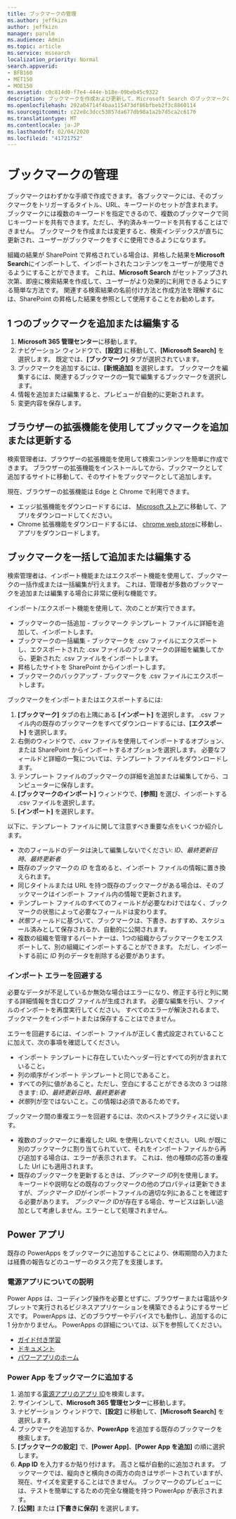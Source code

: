 ```yaml
---
title: ブックマークの管理
ms.author: jeffkizn
author: jeffkizn
manager: parulm
ms.audience: Admin
ms.topic: article
ms.service: mssearch
localization_priority: Normal
search.appverid:
- BFB160
- MET150
- MOE150
ms.assetid: c0c814d0-f7e4-444e-b18e-09beb45c9322
description: ブックマークを作成および更新して、Microsoft Search のブックマークの結果を一括編集する方法
ms.openlocfilehash: 292a04714f4baa115473df86bfbeb2f3c8860114
ms.sourcegitcommit: c22e8c3dcc53857da677db98a1a2b7d5ca2c6170
ms.translationtype: MT
ms.contentlocale: ja-JP
ms.lasthandoff: 02/04/2020
ms.locfileid: "41721752"
---
```

# <a name="manage-bookmarks"></a>ブックマークの管理

ブックマークはわずかな手順で作成できます。 各ブックマークには、そのブックマークをトリガーするタイトル、URL、キーワードのセットが含まれます。 ブックマークには複数のキーワードを指定できるので、複数のブックマークで同じキーワードを共有できます。ただし、予約済みキーワードを共有することはできません。 ブックマークを作成または変更すると、検索インデックスが直ちに更新され、ユーザーがブックマークをすぐに使用できるようになります。

組織の結果が SharePoint で昇格されている場合は、昇格した結果を**Microsoft Search**にインポートして、インポートされたコンテンツをユーザーが使用できるようにすることができます。 これは、**Microsoft Search** がセットアップされ次第、即座に検索結果を作成して、ユーザーがより効果的に利用できるようにする簡単な方法です。 関連する検索結果の名前付け方法と作成方法を理解するには、SharePoint の昇格した結果を参照として使用することをお勧めします。

## <a name="add-or-edit-a-single-bookmark"></a>1 つのブックマークを追加または編集する

1. **Microsoft 365 管理センター**に移動します。
1. ナビゲーション ウィンドウで、**[設定]** に移動して、**[Microsoft Search]** を選択します。
既定では、**[ブックマーク]** タブが選択されています。
1. ブックマークを追加するには、**[新規追加]** を選択します。
ブックマークを編集するには、関連するブックマークの一覧で編集するブックマークを選択します。
1. 情報を追加または編集すると、プレビューが自動的に更新されます。
1. 変更内容を保存します。

## <a name="add-or-edit-bookmark-using-browser-extensions"></a>ブラウザーの拡張機能を使用してブックマークを追加または更新する

検索管理者は、ブラウザーの拡張機能を使用して検索コンテンツを簡単に作成できます。 ブラウザーの拡張機能をインストールしてから、ブックマークとして追加するサイトに移動して、そのサイトをブックマークとして追加します。

現在、ブラウザーの拡張機能は Edge と Chrome で利用できます。

- エッジ拡張機能をダウンロードするには、 [Microsoft ストア](https://www.microsoft.com/p/microsoft-search-content-creator/9nrqdbcbwq55?activetab=pivot:overviewtab)に移動して、アプリをダウンロードしてください。
- Chrome 拡張機能をダウンロードするには、 [chrome web store](https://chrome.google.com/webstore/detail/microsoft-search-content/nocnablpaoeecfmfnjoheefkogmleipm)に移動し、アプリをダウンロードします。

## <a name="bulk-add-or-edit-bookmarks"></a>ブックマークを一括して追加または編集する

検索管理者は、インポート機能またはエクスポート機能を使用して、ブックマークの一括作成または一括編集が行えます。 これは、管理者が多数のブックマークを追加または編集する場合に非常に便利な機能です。

インポート/エクスポート機能を使用して、次のことが実行できます。

- ブックマークの一括追加 - ブックマーク テンプレート ファイルに詳細を追加して、インポートします。
- ブックマークの一括編集 - ブックマークを .csv ファイルにエクスポートし、エクスポートされた .csv ファイルのブックマークの詳細を編集してから、更新された .csv ファイルをインポートします。
- 昇格したサイトを SharePoint からインポートします。
- ブックマークのバックアップ - ブックマークを .csv ファイルにエクスポートします。

ブックマークをインポートまたはエクスポートするには:

1. **[ブックマーク]** タブの右上隅にある **[インポート]** を選択します。
.csv ファイル内の既存のブックマークをすべてダウンロードするには、**[エクスポート]** を選択します。
1. 右側のウィンドウで、.csv ファイルを使用してインポートするオプション、または SharePoint からインポートするオプションを選択します。
必要なフィールドと詳細の一覧については、テンプレート ファイルをダウンロードします。
1. テンプレート ファイルのブックマークの詳細を追加または編集してから、コンピューターに保存します。
1. **[ブックマークのインポート]** ウィンドウで、**[参照]** を選び、インポートする .csv ファイルを選択します。
1. **[インポート]** を選択します。

以下に、テンプレート ファイルに関して注意すべき重要な点をいくつか紹介します。

- 次のフィールドのデータは決して編集しないでください: *ID*、*最終更新日時*、*最終更新者*
- 既存のブックマークの *ID* を含めると、インポート ファイルの情報に置き換えられます。
- 同じタイトルまたは URL を持つ既存のブックマークがある場合は、そのブックマークはインポート ファイル内の情報で更新されます。
- テンプレート ファイルのすべてのフィールドが必要なわけではなく、ブックマークの状態によって必要なフィールドは変わります。
- *状態*フィールドに基づいて、ブックマークは、下書き、おすすめ、スケジュール済みとして保存されるか、自動的に公開されます。
- 複数の組織を管理するパートナーは、1つの組織からブックマークをエクスポートして、別の組織にインポートすることができます。 ただし、インポートする前に *ID* 列のデータを削除する必要があります。

### <a name="prevent-import-errors"></a>インポート エラーを回避する

必要なデータが不足しているか無効な場合はエラーになり、修正する行と列に関する詳細情報を含むログ ファイルが生成されます。 必要な編集を行い、ファイルのインポートを再度実行してください。 すべてのエラーが解決されるまで、ブックマークをインポートまたは保存することはできません。

エラーを回避するには、インポート ファイルが正しく書式設定されていることに加えて、次の事項を確認してください。

- インポート テンプレートに存在していたヘッダー行とすべての列が含まれていること。
- 列の順序がインポート テンプレートと同じであること。
- すべての列に値があること。ただし、空白にすることができる次の 3 つは除きます: *ID*、*最終更新日時*、*最終更新者*
- *状態*列が空ではないこと。この情報は必須であるためです。

ブックマーク間の重複エラーを回避するには、次のベストプラクティスに従います。

- 複数のブックマークに重複した URL を使用しないでください。 URL が既に別のブックマークに割り当てられていて、それをインポートファイルから再び追加する場合は、エラーが表示されます。 これは、他の種類の応答の重複した Url にも適用されます。
- 既存のブックマークを更新するときは、*ブックマーク ID*列を使用します。 キーワードや説明などの既存のブックマークの他のプロパティは更新できますが、*ブックマーク ID*がインポートファイルの適切な列にあることを確認する必要があります。 *ブックマーク ID*が存在する場合、サービスは新しい追加として考慮しません。エラーとして処理されません。

## <a name="power-apps"></a>Power アプリ

既存の PowerApps をブックマークに追加することにより、休暇期間の入力または経費の報告などのユーザーのタスク完了を支援します。

### <a name="power-apps-explained"></a>電源アプリについての説明

Power Apps は、コーディング操作を必要とせずに、ブラウザーまたは電話やタブレットで実行されるビジネスアプリケーションを構築できるようにするサービスです。 PowerApps は、どのブラウザーやデバイスでも動作し、追加するのに 1 分かかりません。 PowerApps の詳細については、以下を参照してください。

- [ガイド付き学習](https://docs.microsoft.com/learn/browse/?products=powerapps)
- [ドキュメント](https://docs.microsoft.com/powerapps/maker/canvas-apps/get-sessionid)
- [パワーアプリのホーム](https://make.preview.powerapps.com/environments/839eace6-59ab-4243-97ec-a5b8fcc104e4/home)

### <a name="add-a-power-app-to-a-bookmark"></a>Power App をブックマークに追加する

1. 追加する[電源アプリのアプリ ID](https://docs.microsoft.com/powerapps/maker/canvas-apps/get-sessionid#get-an-app-id)を検索します。
1. サインインして、**Microsoft 365 管理センター**に移動します。
1. ナビゲーション ウィンドウで、**[設定]** に移動して、**[Microsoft Search]** を選択します。
1. ブックマークを追加するか、**PowerApp** を追加する既存のブックマークを検索します。
1. **[ブックマークの設定]** で、**[Power App]**、**[Power App を追加]** の順に選択します。
1. **App ID** を入力するか貼り付けます。
    高さと幅が自動的に追加されます。 ブックマークでは、縦向きと横向きの両方の向きはサポートされていますが、現在、サイズを変更することはできません。 ブックマークのプレビューには、テストを簡単にするための完全な機能を持つ PowerApp が表示されます。
1. **[公開]** または **[下書きに保存]** を選択します。
